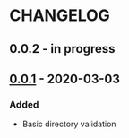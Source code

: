 # CHANGELOG

## 0.0.2 - in progress

## [0.0.1](https://pypi.org/project/directory-schema/0.0.1/) - 2020-03-03
### Added
- Basic directory validation
